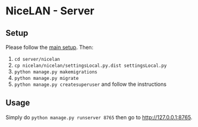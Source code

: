 # NiceLAN - Server

## Setup

Please follow the [main setup](../README.md). Then:

1. `cd server/nicelan`
2. `cp nicelan/nicelan/settingsLocal.py.dist settingsLocal.py`
3. `python manage.py makemigrations`
4. `python manage.py migrate`
5. `python manage.py createsuperuser` and follow the instructions

## Usage

Simply do `python manage.py runserver 8765` then go to http://127.0.0.1:8765.
